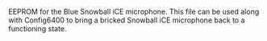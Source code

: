 EEPROM for the Blue Snowball iCE microphone. This file can be used along with Config6400 to bring a bricked Snowball iCE microphone back to a functioning state.

